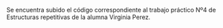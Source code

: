 Se encuentra subido el código correspondiente al trabajo práctico Nº4 de Estructuras repetitivas de la alumna Virginia Perez.
